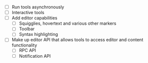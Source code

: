 - [ ] Run tools asynchronously
- [ ] Interactive tools
- [ ] Add editor capabilities
  - [ ] Squigglies, hovertext and various other markers
  - [ ] Toolbar
  - [ ] Syntax highlighting
- [ ] Make up editor API that allows tools to access editor and content functionality
  - [ ] RPC API
  - [ ] Notification API
